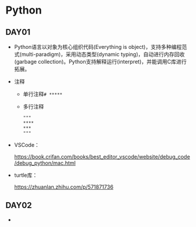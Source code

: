 # Python

## DAY01

- Python语言以对象为核心组织代码(Everything is object)，支持多种编程范式(multi-paradigm)，采用动态类型(dynamic typing)，自动进行内存回收(garbage collection)。Python支持解释运行(interpret)，并能调用C库进行拓展。

- 注释

  - 单行注释`# *****`

  - 多行注释

    ```
    """
    ****
    ***
    """
    ```

- VSCode：

  https://book.crifan.com/books/best_editor_vscode/website/debug_code/debug_python/mac.html

  
  
- turtle库：

  https://zhuanlan.zhihu.com/p/571871736

  

## DAY02

- 